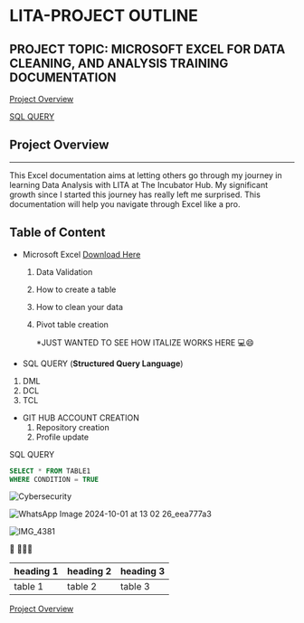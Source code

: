 # LITA-PROJECT OUTLINE

## PROJECT TOPIC: MICROSOFT EXCEL FOR DATA CLEANING, AND ANALYSIS TRAINING DOCUMENTATION


[Project Overview](#project-overview)


[SQL QUERY](#SQL-QUERY)

## Project Overview
---
 This Excel documentation aims at letting others go through my journey in learning Data Analysis with LITA at The Incubator Hub. My significant growth since I started this journey has really left me surprised. This documentation will help you navigate through Excel like a pro.

## Table of Content
- Microsoft Excel [Download Here](https://www.microsoft.com)
  1. Data Validation
  2. How to create a table
  3. How to clean your data
  4. Pivot table creation

     *JUST WANTED TO SEE HOW ITALIZE WORKS HERE
💻😄
- SQL QUERY (**Structured Query Language**)
 1. DML
 2. DCL
 3. TCL

- GIT HUB ACCOUNT CREATION
   1. Repository creation
   2. Profile update

SQL QUERY

 ```SQL
SELECT * FROM TABLE1
WHERE CONDITION = TRUE
```
![Cybersecurity](https://github.com/user-attachments/assets/dfa76d13-8d5b-4fdb-9a93-e367be6a6885)

![WhatsApp Image 2024-10-01 at 13 02 26_eea777a3](https://github.com/user-attachments/assets/97fcb8eb-9568-4e02-b883-9f6e177b6a7f)

![IMG_4381](https://github.com/user-attachments/assets/bb16964a-ffe4-4d0f-b326-0aee64382afd)

👞
🥇🥇🥇

|heading 1| heading 2| heading 3|
|---------|---------|----------|
|table 1| table 2| table 3

[Project Overview](#project-overview)
